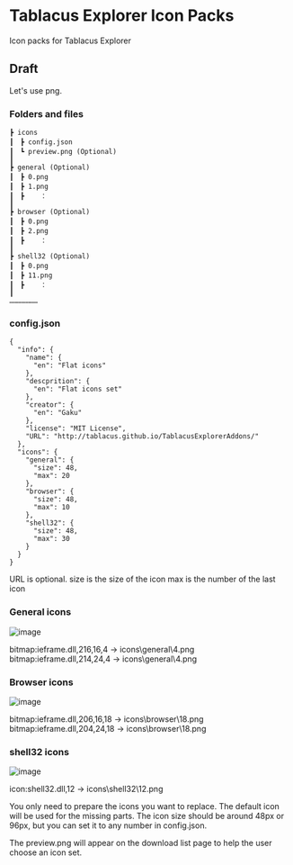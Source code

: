 # Tablacus Explorer Icon Packs
Icon packs for Tablacus Explorer

## Draft
Let's use png.

### Folders and files
```
┣ icons
┃　┣ config.json
┃　┗ preview.png (Optional)
┃
┣ general (Optional)
┃　┣ 0.png
┃　┣ 1.png
┃　┣    ：
┃
┣ browser (Optional)
┃　┣ 0.png
┃　┣ 2.png
┃　┣    ：
┃
┣ shell32 (Optional)
┃　┣ 0.png
┃　┣ 11.png
┃　┣    ：
┃
…………………
```
### config.json
```
{
  "info": {
    "name": {
      "en": "Flat icons"
    },
    "descprition": {
      "en": "Flat icons set"
    },
    "creator": {
      "en": "Gaku"
    },
    "license": "MIT License",
    "URL": "http://tablacus.github.io/TablacusExplorerAddons/"
  },
  "icons": {
    "general": {
      "size": 48,
      "max": 20
    },
    "browser": {
      "size": 48,
      "max": 10
    },
    "shell32": {
      "size": 48,
      "max": 30
    }
  }
}
```
URL is optional.
size is the size of the icon
max is the number of the last icon
### General icons
![image](https://user-images.githubusercontent.com/5156977/93665978-8bd15d80-fab5-11ea-87be-23ffe9295c2b.png)

bitmap:ieframe.dll,216,16,4 → icons\general\4.png
bitmap:ieframe.dll,214,24,4 → icons\general\4.png

### Browser icons
![image](https://user-images.githubusercontent.com/5156977/93665999-ab688600-fab5-11ea-967e-9111c5a638e9.png)

bitmap:ieframe.dll,206,16,18 → icons\browser\18.png
bitmap:ieframe.dll,204,24,18 → icons\browser\18.png

### shell32 icons
![image](https://user-images.githubusercontent.com/5156977/93666031-d6eb7080-fab5-11ea-9a74-2449e5047f10.png)

icon:shell32.dll,12 → icons\shell32\12.png

You only need to prepare the icons you want to replace.
The default icon will be used for the missing parts.
The icon size should be around 48px or 96px, but you can set it to any number in config.json.


The preview.png will appear on the download list page to help the user choose an icon set.
